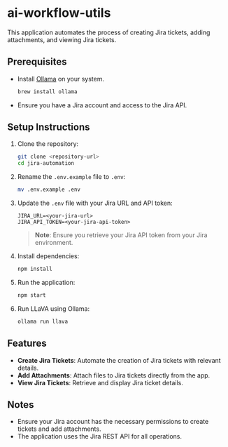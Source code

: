 # ai-workflow-utils

This application automates the process of creating Jira tickets, adding attachments, and viewing Jira tickets.

## Prerequisites

- Install [Ollama](https://ollama.com/) on your system.
  ```bash
  brew install ollama
  ```
- Ensure you have a Jira account and access to the Jira API.

## Setup Instructions

1. Clone the repository:
   ```bash
   git clone <repository-url>
   cd jira-automation
   ```

2. Rename the `.env.example` file to `.env`:
   ```bash
   mv .env.example .env
   ```

3. Update the `.env` file with your Jira URL and API token:
   ```
   JIRA_URL=<your-jira-url>
   JIRA_API_TOKEN=<your-jira-api-token>
   ```
   > **Note**: Ensure you retrieve your Jira API token from your Jira environment.

4. Install dependencies:
   ```bash
   npm install
   ```

5. Run the application:
   ```bash
   npm start
   ```

6. Run LLaVA using Ollama:
   ```bash
   ollama run llava
   ```

## Features

- **Create Jira Tickets**: Automate the creation of Jira tickets with relevant details.
- **Add Attachments**: Attach files to Jira tickets directly from the app.
- **View Jira Tickets**: Retrieve and display Jira ticket details.

## Notes

- Ensure your Jira account has the necessary permissions to create tickets and add attachments.
- The application uses the Jira REST API for all operations.
